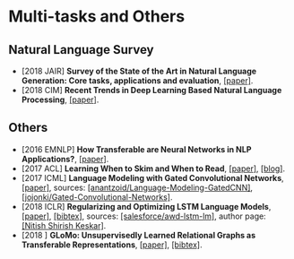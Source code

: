 # Multi-tasks and Others

## Natural Language Survey
- [2018 JAIR] **Survey of the State of the Art in Natural Language Generation: Core tasks, applications and evaluation**, [[paper]](https://arxiv.org/pdf/1703.09902.pdf).
- [2018 CIM] **Recent Trends in Deep Learning Based Natural Language Processing**, [[paper]](https://arxiv.org/pdf/1708.02709.pdf).

## Others
- [2016 EMNLP] **How Transferable are Neural Networks in NLP Applications?**, [[paper]](http://www.aclweb.org/anthology/D16-1046).
- [2017 ACL] **Learning When to Skim and When to Read**, [[paper]](http://www.aclweb.org/anthology/W17-2631), [[blog]](https://einstein.ai/research/learning-when-to-skim-and-when-to-read).
- [2017 ICML] **Language Modeling with Gated Convolutional Networks**, [[paper]](https://arxiv.org/pdf/1612.08083.pdf), sources: [[anantzoid/Language-Modeling-GatedCNN]](https://github.com/anantzoid/Language-Modeling-GatedCNN), [[jojonki/Gated-Convolutional-Networks]](https://github.com/jojonki/Gated-Convolutional-Networks).
- [2018 ICLR] **Regularizing and Optimizing LSTM Language Models**, [[paper]](https://openreview.net/pdf?id=SyyGPP0TZ), [[bibtex]](/Bibtex/Regularizing%20and%20Optimizing%20LSTM%20Language%20Models.bib), sources: [[salesforce/awd-lstm-lm]](https://github.com/salesforce/awd-lstm-lm), author page: [[Nitish Shirish Keskar]](https://keskarnitish.github.io).
- [2018 ] **GLoMo: Unsupervisedly Learned Relational Graphs as Transferable Representations**, [[paper]](https://arxiv.org/pdf/1806.05662.pdf), [[bibtex]](GLoMo%20-%20Unsupervisedly%20Learned%20Relational%20Graphs%20as%20Transferable%20Representations.bib).